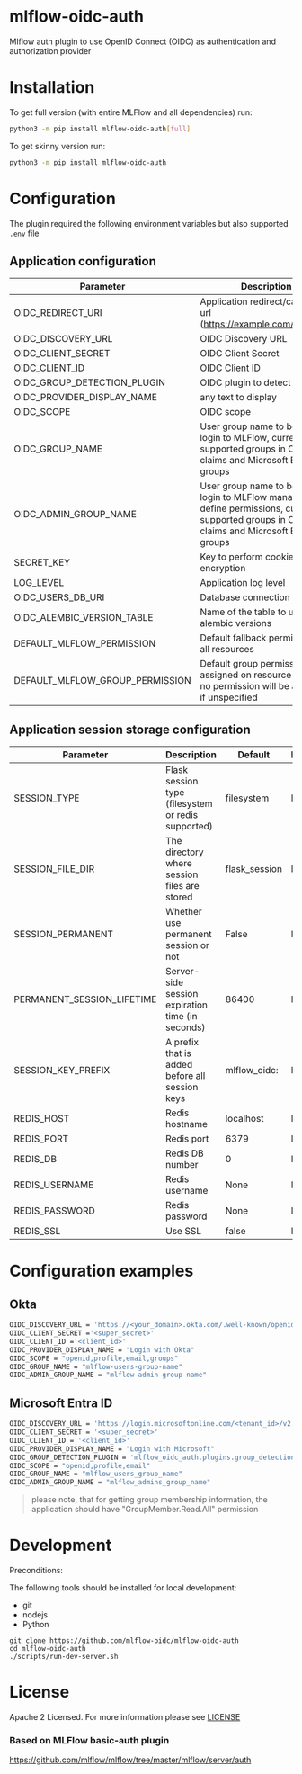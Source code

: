 # mlflow-oidc-auth
Mlflow auth plugin to use OpenID Connect (OIDC) as authentication and authorization provider


# Installation

To get full version (with entire MLFlow and all dependencies) run:
```bash
python3 -m pip install mlflow-oidc-auth[full]
```

To get skinny version run:
```bash
python3 -m pip install mlflow-oidc-auth
```

# Configuration
The plugin required the following environment variables but also supported `.env` file

## Application configuration
| Parameter | Description| Default | Mandatory |
|---|---|---|---|
| OIDC_REDIRECT_URI      |  Application redirect/callback url (https://example.com/callback) | None | Yes |
| OIDC_DISCOVERY_URL     | OIDC Discovery URL | None | Yes |
| OIDC_CLIENT_SECRET     | OIDC Client Secret | None | Yes |
| OIDC_CLIENT_ID         |  OIDC Client ID | None | Yes |
| OIDC_GROUP_DETECTION_PLUGIN | OIDC plugin to detect groups | None | No |
| OIDC_PROVIDER_DISPLAY_NAME | any text to display | "Login with OIDC" | No |
| OIDC_SCOPE | OIDC scope | "openid,email,profile" | No |
| OIDC_GROUP_NAME | User group name to be allowed login to MLFlow, currently supported groups in OIDC claims and Microsoft Entra ID groups | "mlflow" | No |
| OIDC_ADMIN_GROUP_NAME | User group name to be allowed login to MLFlow manage and define permissions, currently supported groups in OIDC claims and Microsoft Entra ID groups | "mlflow-admin" | No |
| SECRET_KEY             | Key to perform cookie encryption | A secret key will be generated | No |
| LOG_LEVEL                   | Application log level | "INFO" | No |
| OIDC_USERS_DB_URI | Database connection string | "sqlite:///auth.db" | No |
| OIDC_ALEMBIC_VERSION_TABLE  | Name of the table to use for alembic versions | "alembic_version" | No |
| DEFAULT_MLFLOW_PERMISSION         | Default fallback permission on all resources  | "MANAGE" | No |
| DEFAULT_MLFLOW_GROUP_PERMISSION   | Default group permission assigned on resource creation, no permission will be assigned if unspecified | None | No |

## Application session storage configuration
| Parameter | Description | Default | Mandatory |
|---|---|---|---|
| SESSION_TYPE | Flask session type (filesystem or redis supported) | filesystem | No |
| SESSION_FILE_DIR | The directory where session files are stored | flask_session | No |
| SESSION_PERMANENT | Whether use permanent session or not | False | No |
| PERMANENT_SESSION_LIFETIME | Server-side session expiration time (in seconds) | 86400 | No |
| SESSION_KEY_PREFIX | A prefix that is added before all session keys | mlflow_oidc: | No |
| REDIS_HOST | Redis hostname | localhost | No |
| REDIS_PORT | Redis port | 6379 | No |
| REDIS_DB | Redis DB number | 0 | No |
| REDIS_USERNAME | Redis username | None | No |
| REDIS_PASSWORD | Redis password | None | No |
| REDIS_SSL | Use SSL | false | No |

# Configuration examples

## Okta

```bash
OIDC_DISCOVERY_URL = 'https://<your_domain>.okta.com/.well-known/openid-configuration'
OIDC_CLIENT_SECRET ='<super_secret>'
OIDC_CLIENT_ID ='<client_id>'
OIDC_PROVIDER_DISPLAY_NAME = "Login with Okta"
OIDC_SCOPE = "openid,profile,email,groups"
OIDC_GROUP_NAME = "mlflow-users-group-name"
OIDC_ADMIN_GROUP_NAME = "mlflow-admin-group-name"
```

## Microsoft Entra ID

```bash
OIDC_DISCOVERY_URL = 'https://login.microsoftonline.com/<tenant_id>/v2.0/.well-known/openid-configuration'
OIDC_CLIENT_SECRET = '<super_secret>'
OIDC_CLIENT_ID = '<client_id>'
OIDC_PROVIDER_DISPLAY_NAME = "Login with Microsoft"
OIDC_GROUP_DETECTION_PLUGIN = 'mlflow_oidc_auth.plugins.group_detection_microsoft_entra_id'
OIDC_SCOPE = "openid,profile,email"
OIDC_GROUP_NAME = "mlflow_users_group_name"
OIDC_ADMIN_GROUP_NAME = "mlflow_admins_group_name"
```

> please note, that for getting group membership information, the application should have "GroupMember.Read.All" permission

# Development

Preconditions:

The following tools should be installed for local development:

* git
* nodejs
* Python

```shell
git clone https://github.com/mlflow-oidc/mlflow-oidc-auth
cd mlflow-oidc-auth
./scripts/run-dev-server.sh
```

# License
Apache 2 Licensed. For more information please see [LICENSE](./LICENSE)

### Based on MLFlow basic-auth plugin
https://github.com/mlflow/mlflow/tree/master/mlflow/server/auth
